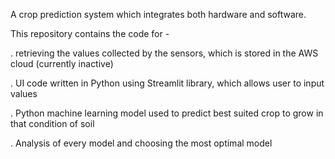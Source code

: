 A crop prediction system which integrates both hardware and software. 

This repository contains the code for - 

. retrieving the values collected by the sensors, which is stored in the AWS cloud (currently inactive)

. UI code written in Python using Streamlit library, which allows user to input values

. Python machine learning model used to predict best suited crop to grow in that condition of soil

. Analysis of every model and choosing the most optimal model
